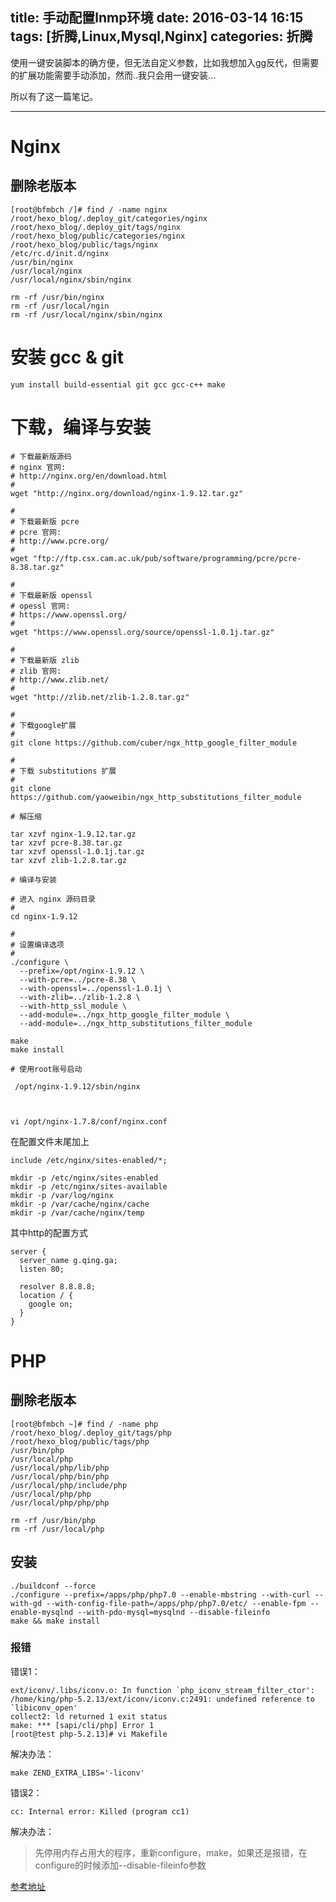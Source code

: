 title: 手动配置lnmp环境
date: 2016-03-14 16:15
tags: [折腾,Linux,Mysql,Nginx]
categories: 折腾
---

使用一键安装脚本的确方便，但无法自定义参数，比如我想加入gg反代，但需要的扩展功能需要手动添加，然而..我只会用一键安装...

所以有了这一篇笔记。

<!-- more -->

---

# Nginx


## 删除老版本

    [root@bfmbch /]# find / -name nginx
	/root/hexo_blog/.deploy_git/categories/nginx
	/root/hexo_blog/.deploy_git/tags/nginx
	/root/hexo_blog/public/categories/nginx
	/root/hexo_blog/public/tags/nginx
	/etc/rc.d/init.d/nginx
	/usr/bin/nginx
	/usr/local/nginx
	/usr/local/nginx/sbin/nginx

	rm -rf /usr/bin/nginx
	rm -rf /usr/local/ngin
	rm -rf /usr/local/nginx/sbin/nginx

# 安装 gcc & git


    yum install build-essential git gcc gcc-c++ make

# 下载，编译与安装


	# 下载最新版源码
	# nginx 官网: 
	# http://nginx.org/en/download.html
	#
	wget "http://nginx.org/download/nginx-1.9.12.tar.gz"

	#
	# 下载最新版 pcre
	# pcre 官网:
	# http://www.pcre.org/
	#
	wget "ftp://ftp.csx.cam.ac.uk/pub/software/programming/pcre/pcre-8.38.tar.gz"

	#
	# 下载最新版 openssl
	# opessl 官网:
	# https://www.openssl.org/
	#
	wget "https://www.openssl.org/source/openssl-1.0.1j.tar.gz"

	#
	# 下载最新版 zlib
	# zlib 官网:
	# http://www.zlib.net/
	#
	wget "http://zlib.net/zlib-1.2.8.tar.gz"

	#
	# 下载google扩展
	#
	git clone https://github.com/cuber/ngx_http_google_filter_module

	#
	# 下载 substitutions 扩展
	#
	git clone https://github.com/yaoweibin/ngx_http_substitutions_filter_module

	# 解压缩

	tar xzvf nginx-1.9.12.tar.gz
	tar xzvf pcre-8.38.tar.gz
	tar xzvf openssl-1.0.1j.tar.gz
	tar xzvf zlib-1.2.8.tar.gz

	# 编译与安装

	# 进入 nginx 源码目录
	#
	cd nginx-1.9.12

	#
	# 设置编译选项
	#
	./configure \
	  --prefix=/opt/nginx-1.9.12 \
	  --with-pcre=../pcre-8.38 \
	  --with-openssl=../openssl-1.0.1j \
	  --with-zlib=../zlib-1.2.8 \
	  --with-http_ssl_module \
	  --add-module=../ngx_http_google_filter_module \
	  --add-module=../ngx_http_substitutions_filter_module

	make
	make install

	# 使用root账号启动

	 /opt/nginx-1.9.12/sbin/nginx



	vi /opt/nginx-1.7.8/conf/nginx.conf

在配置文件末尾加上

	include /etc/nginx/sites-enabled/*;

    mkdir -p /etc/nginx/sites-enabled
    mkdir -p /etc/nginx/sites-available
    mkdir -p /var/log/nginx
    mkdir -p /var/cache/nginx/cache
    mkdir -p /var/cache/nginx/temp
	
其中http的配置方式

	server {
	  server_name g.qing.ga;
	  listen 80;

	  resolver 8.8.8.8;
	  location / {
	    google on;
	  }
	}

# PHP

## 删除老版本

	[root@bfmbch ~]# find / -name php
	/root/hexo_blog/.deploy_git/tags/php
	/root/hexo_blog/public/tags/php
	/usr/bin/php
	/usr/local/php
	/usr/local/php/lib/php
	/usr/local/php/bin/php
	/usr/local/php/include/php
	/usr/local/php/php
	/usr/local/php/php/php

	rm -rf /usr/bin/php
	rm -rf /usr/local/php

## 安装

	./buildconf --force
	./configure --prefix=/apps/php/php7.0 --enable-mbstring --with-curl --with-gd --with-config-file-path=/apps/php/php7.0/etc/ --enable-fpm --enable-mysqlnd --with-pdo-mysql=mysqlnd --disable-fileinfo
	make && make install
### 报错

错误1：

	ext/iconv/.libs/iconv.o: In function `php_iconv_stream_filter_ctor':
	/home/king/php-5.2.13/ext/iconv/iconv.c:2491: undefined reference to `libiconv_open'
	collect2: ld returned 1 exit status
	make: *** [sapi/cli/php] Error 1
	[root@test php-5.2.13]# vi Makefile

解决办法：

	make ZEND_EXTRA_LIBS='-liconv'

错误2：
	
	cc: Internal error: Killed (program cc1)

解决办法：

>先停用内存占用大的程序，重新configure，make，如果还是报错，在configure的时候添加--disable-fileinfo参数

[参考地址](http://blog.sina.com.cn/s/blog_48ab118d0102v5fn.html)




